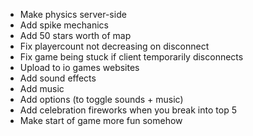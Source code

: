 * Make physics server-side
* Add spike mechanics
* Add 50 stars worth of map
* Fix playercount not decreasing on disconnect
* Fix game being stuck if client temporarily disconnects
* Upload to io games websites
* Add sound effects
* Add music
* Add options (to toggle sounds + music)
* Add celebration fireworks when you break into top 5
* Make start of game more fun somehow
